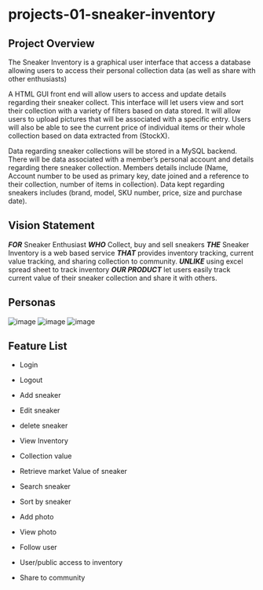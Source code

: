 # **projects-01-sneaker-inventory**

## **Project Overview**

The Sneaker Inventory is a graphical user interface that access a database allowing users to access their personal collection data (as well as share with other enthusiasts)

A HTML GUI front end will allow users to access and update details regarding their sneaker collect. This interface will let users view and sort their collection with a variety of filters based on data stored. It will allow users to upload pictures that will be associated with a specific entry. Users will also be able to see the current price of individual items or their whole collection based on data extracted from (StockX).

Data regarding sneaker collections will be stored in a MySQL backend. There will be data associated with a member’s personal account and details regarding there sneaker collection. Members details include (Name, Account number to be used as primary key, date joined and a reference to their collection, number of items in collection). Data kept regarding sneakers includes (brand, model, SKU number, price, size and purchase date).

## **Vision Statement**

**_FOR_** Sneaker Enthusiast
**_WHO_** Collect, buy and sell sneakers
**_THE_** Sneaker Inventory is a web based service
**_THAT_** provides inventory tracking, current value tracking, and sharing collection to community.
**_UNLIKE_** using excel spread sheet to track inventory
**_OUR PRODUCT_** let users easily track current value of their sneaker collection and share it with others.

## **Personas**
![image](https://user-images.githubusercontent.com/54731009/97953265-f5f44800-1d6d-11eb-8073-4869c74c4a1f.png)
![image](https://user-images.githubusercontent.com/54731009/97953293-086e8180-1d6e-11eb-8e84-f796abe9039c.png)
![image](https://user-images.githubusercontent.com/54731009/97953309-12908000-1d6e-11eb-9a67-d5b5aa5fd81d.png)



## **Feature List**

* Login
* Logout
* Add sneaker
* Edit sneaker
* delete sneaker
* View Inventory
* Collection value
* Retrieve market Value of sneaker

* Search sneaker
* Sort by sneaker

* Add photo
* View photo

* Follow user
* User/public access to inventory
* Share to community

